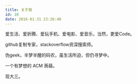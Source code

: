 ```yaml
---
title: 关于我
id: 10
date: 2016-01-31 23:26:40
---
```


爱生活、爱折腾、爱玩手机、爱电影、爱音乐，当然，更爱Code。

github复制专家，stackoverflow资深搜索师。

伪geek，半梦半醒的码农，虽生活所迫，但仍寻梦中。

一个有梦想的 ACM 蒟蒻。

现大三。
<!--more-->
